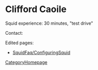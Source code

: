 # Clifford Caoile

Squid experience: 30 minutes, "test drive"

Contact: [](http://piyokun.googlepages.com)

Edited pages:

  - [SquidFaq/ConfiguringSquid](https://wiki.squid-cache.org/CliffordCaoile/SquidFaq/ConfiguringSquid#)

[CategoryHomepage](https://wiki.squid-cache.org/CliffordCaoile/CategoryHomepage#)
